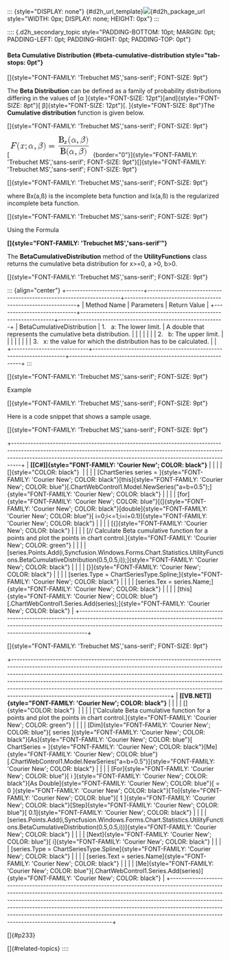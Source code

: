 ::: {style="DISPLAY: none"}
[](ms-xhelp:///?Id=d2h_url_template){#d2h_url_template}![](!package_url!){#d2h_package_url style="WIDTH: 0px; DISPLAY: none; HEIGHT: 0px"}
:::

:::: {.d2h_secondary_topic style="PADDING-BOTTOM: 10pt; MARGIN: 0pt; PADDING-LEFT: 0pt; PADDING-RIGHT: 0pt; PADDING-TOP: 0pt"}
#### Beta Cumulative Distribution {#beta-cumulative-distribution style="tab-stops: 0pt"}

[]{style="FONT-FAMILY: 'Trebuchet MS','sans-serif'; FONT-SIZE: 9pt"} 

The **Beta Distribution** can be defined as a family of probability distributions differing in the values of [α ]{style="FONT-SIZE: 12pt"}[and]{style="FONT-SIZE: 8pt"}[ β]{style="FONT-SIZE: 12pt"}[. ]{style="FONT-SIZE: 8pt"}The **Cumulative distribution** function is given below.

[]{style="FONT-FAMILY: 'Trebuchet MS','sans-serif'; FONT-SIZE: 9pt"} 

[![](ImagesExt/image64_326.jpg){border="0"}]{style="FONT-FAMILY: 'Trebuchet MS','sans-serif'; FONT-SIZE: 9pt"}[]{style="FONT-FAMILY: 'Trebuchet MS','sans-serif'; FONT-SIZE: 9pt"}

[]{style="FONT-FAMILY: 'Trebuchet MS','sans-serif'; FONT-SIZE: 9pt"} 

where Bx(a,ß) is the incomplete beta function and Ix(a,ß) is the regularized incomplete beta function.

[]{style="FONT-FAMILY: 'Trebuchet MS','sans-serif'; FONT-SIZE: 9pt"} 

Using the Formula

**[]{style="FONT-FAMILY: 'Trebuchet MS','sans-serif'"}** 

The **BetaCumulativeDistribution** method of the **UtilityFunctions** class returns the cumulative beta distribution for x\>=0, a \>0, b\>0.

[]{style="FONT-FAMILY: 'Trebuchet MS','sans-serif'; FONT-SIZE: 9pt"} 

::: {align="center"}
+----------------------------+--------------------------------------------------------------------+------------------------------------------------------------+
| Method Name                | Parameters                                                         | Return Value                                               |
+----------------------------+--------------------------------------------------------------------+------------------------------------------------------------+
| BetaCumulativeDistribution | 1.   a: The lower limit.                                           | A double that represents the cumulative beta distribution. |
|                            |                                                                    |                                                            |
|                            | 2.   b: The upper limit.                                           |                                                            |
|                            |                                                                    |                                                            |
|                            | 3.   x: the value for which the distribution has to be calculated. |                                                            |
+----------------------------+--------------------------------------------------------------------+------------------------------------------------------------+
:::

[]{style="FONT-FAMILY: 'Trebuchet MS','sans-serif'; FONT-SIZE: 9pt"} 

Example

[]{style="FONT-FAMILY: 'Trebuchet MS','sans-serif'; FONT-SIZE: 9pt"} 

Here is a code snippet that shows a sample usage.

[]{style="FONT-FAMILY: 'Trebuchet MS','sans-serif'; FONT-SIZE: 9pt"} 

+---------------------------------------------------------------------------------------------------------------------------------------------------------------------------------------------------------------------------------------------+
| **[\[C#\]]{style="FONT-FAMILY: 'Courier New'; COLOR: black"}**                                                                                                                                                                              |
|                                                                                                                                                                                                                                             |
| []{style="COLOR: black"}                                                                                                                                                                                                                    |
|                                                                                                                                                                                                                                             |
| [ChartSeries series = ]{style="FONT-FAMILY: 'Courier New'; COLOR: black"}[this]{style="FONT-FAMILY: 'Courier New'; COLOR: blue"}[.ChartWebControl1.Model.NewSeries(\"a=b=0.5\");]{style="FONT-FAMILY: 'Courier New'; COLOR: black"}         |
|                                                                                                                                                                                                                                             |
| [for]{style="FONT-FAMILY: 'Courier New'; COLOR: blue"}[(]{style="FONT-FAMILY: 'Courier New'; COLOR: black"}[double]{style="FONT-FAMILY: 'Courier New'; COLOR: blue"}[ i=0;i\<=1;i=i+0.1)]{style="FONT-FAMILY: 'Courier New'; COLOR: black"} |
|                                                                                                                                                                                                                                             |
| [{]{style="FONT-FAMILY: 'Courier New'; COLOR: black"}                                                                                                                                                                                       |
|                                                                                                                                                                                                                                             |
| [// Calculate Beta cumulative function for a points and plot the points in chart control.]{style="FONT-FAMILY: 'Courier New'; COLOR: green"}                                                                                                |
|                                                                                                                                                                                                                                             |
| [series.Points.Add(i,Syncfusion.Windows.Forms.Chart.Statistics.UtilityFunctions.BetaCumulativeDistribution(0.5,0.5,i));]{style="FONT-FAMILY: 'Courier New'; COLOR: black"}                                                                  |
|                                                                                                                                                                                                                                             |
| [}]{style="FONT-FAMILY: 'Courier New'; COLOR: black"}                                                                                                                                                                                       |
|                                                                                                                                                                                                                                             |
| [series.Type = ChartSeriesType.Spline;]{style="FONT-FAMILY: 'Courier New'; COLOR: black"}                                                                                                                                                   |
|                                                                                                                                                                                                                                             |
| [series.Tex = series.Name;]{style="FONT-FAMILY: 'Courier New'; COLOR: black"}                                                                                                                                                               |
|                                                                                                                                                                                                                                             |
| [this]{style="FONT-FAMILY: 'Courier New'; COLOR: blue"}[.ChartWebControl1.Series.Add(series);]{style="FONT-FAMILY: 'Courier New'; COLOR: black"}                                                                                            |
+---------------------------------------------------------------------------------------------------------------------------------------------------------------------------------------------------------------------------------------------+

[]{style="FONT-FAMILY: 'Trebuchet MS','sans-serif'; FONT-SIZE: 9pt"} 

+---------------------------------------------------------------------------------------------------------------------------------------------------------------------------------------------------------------------------------------------------------------------------------------------------------------------------------------------------------------------------------------------------------------------------------------------------------------+
| **[\[VB.NET\]]{style="FONT-FAMILY: 'Courier New'; COLOR: black"}**                                                                                                                                                                                                                                                                                                                                                                                            |
|                                                                                                                                                                                                                                                                                                                                                                                                                                                               |
| []{style="COLOR: black"}                                                                                                                                                                                                                                                                                                                                                                                                                                      |
|                                                                                                                                                                                                                                                                                                                                                                                                                                                               |
| [\'Calculate Beta cumulative function for a points and plot the points in chart control.]{style="FONT-FAMILY: 'Courier New'; COLOR: green"}                                                                                                                                                                                                                                                                                                                   |
|                                                                                                                                                                                                                                                                                                                                                                                                                                                               |
| [Dim]{style="FONT-FAMILY: 'Courier New'; COLOR: blue"}[ series ]{style="FONT-FAMILY: 'Courier New'; COLOR: black"}[As]{style="FONT-FAMILY: 'Courier New'; COLOR: blue"}[ ChartSeries = ]{style="FONT-FAMILY: 'Courier New'; COLOR: black"}[Me]{style="FONT-FAMILY: 'Courier New'; COLOR: blue"}[.ChartWebControl1.Model.NewSeries(\"a=b=0.5\")]{style="FONT-FAMILY: 'Courier New'; COLOR: black"}                                                             |
|                                                                                                                                                                                                                                                                                                                                                                                                                                                               |
| [For]{style="FONT-FAMILY: 'Courier New'; COLOR: blue"}[ i ]{style="FONT-FAMILY: 'Courier New'; COLOR: black"}[As Double]{style="FONT-FAMILY: 'Courier New'; COLOR: blue"}[ = 0 ]{style="FONT-FAMILY: 'Courier New'; COLOR: black"}[To]{style="FONT-FAMILY: 'Courier New'; COLOR: blue"}[ 1 ]{style="FONT-FAMILY: 'Courier New'; COLOR: black"}[Step]{style="FONT-FAMILY: 'Courier New'; COLOR: blue"}[ 0.1]{style="FONT-FAMILY: 'Courier New'; COLOR: black"} |
|                                                                                                                                                                                                                                                                                                                                                                                                                                                               |
| [series.Points.Add(i,Syncfusion.Windows.Forms.Chart.Statistics.UtilityFunctions.BetaCumulativeDistribution(0.5,0.5,i))]{style="FONT-FAMILY: 'Courier New'; COLOR: black"}                                                                                                                                                                                                                                                                                     |
|                                                                                                                                                                                                                                                                                                                                                                                                                                                               |
| [Next]{style="FONT-FAMILY: 'Courier New'; COLOR: blue"}[ i]{style="FONT-FAMILY: 'Courier New'; COLOR: black"}                                                                                                                                                                                                                                                                                                                                                 |
|                                                                                                                                                                                                                                                                                                                                                                                                                                                               |
| [series.Type = ChartSeriesType.Spline]{style="FONT-FAMILY: 'Courier New'; COLOR: black"}                                                                                                                                                                                                                                                                                                                                                                      |
|                                                                                                                                                                                                                                                                                                                                                                                                                                                               |
| [series.Text = series.Name]{style="FONT-FAMILY: 'Courier New'; COLOR: black"}                                                                                                                                                                                                                                                                                                                                                                                 |
|                                                                                                                                                                                                                                                                                                                                                                                                                                                               |
| [Me]{style="FONT-FAMILY: 'Courier New'; COLOR: blue"}[.ChartWebControl1.Series.Add(series)]{style="FONT-FAMILY: 'Courier New'; COLOR: black"}                                                                                                                                                                                                                                                                                                                 |
+---------------------------------------------------------------------------------------------------------------------------------------------------------------------------------------------------------------------------------------------------------------------------------------------------------------------------------------------------------------------------------------------------------------------------------------------------------------+

[]{#p233} 

[]{#related-topics}
::::
